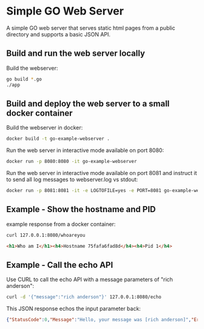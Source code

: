 # Simple GO Web Server

A simple GO web server that serves static html pages from a public directory and supports a basic JSON API.

## Build and run the web server locally

Build the webserver:

```bash
go build *.go
./app
```
## Build and deploy the web server to a small docker container

Build the webserver in docker:

```bash
docker build -t go-example-webserver .
```

Run the web server in interactive mode available on port 8080:

```bash
docker run -p 8080:8080 -it go-example-webserver
```

Run the web server in interactive mode available on port 8081 and instruct it to send all log messages to  webserver.log vs stdout:

```bash
docker run -p 8081:8081 -it -e LOGTOFILE=yes -e PORT=8081 go-example-webserver
```

## Example - Show the hostname and PID

example response from a docker container:

```bash
curl 127.0.0.1:8080/whoareyou
```

```html
<h1>Who am I</h1><h4>Hostname 75fafa6fad8d</h4><h4>Pid 1</h4>
```

## Example - Call the echo API 

Use CURL to call the echo API with a message parameters of "rich anderson":

```bash
curl -d '{"message":"rich anderson"}' 127.0.0.1:8080/echo
```

This JSON response echos the input parameter back:

```json
{"StatusCode":0,"Message":"Hello, your message was [rich anderson]","ErrorMessage":""}
```
